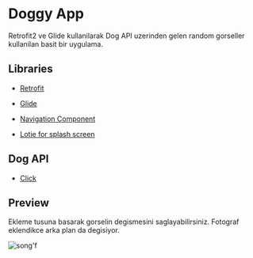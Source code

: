 # Doggy App

Retrofit2 ve Glide kullanilarak Dog API uzerinden gelen random gorseller kullanilan basit bir uygulama.

## Libraries

+ [Retrofit](https://square.github.io/retrofit/)

+ [Glide](https://github.com/bumptech/glide/)

+ [Navigation Component](https://developer.android.com/guide/navigation/navigation-getting-started/)

+ [Lotie for splash screen](https://lottiefiles.com/)

## Dog API

+ [Click](https://dog.ceo/dog-api/)


## Preview
Ekleme tusuna basarak gorselin degismesini saglayabilirsiniz. Fotograf eklendikce arka plan da degisiyor.

![song'f](https://user-images.githubusercontent.com/84986629/168499751-37172c5c-8ac5-4e44-a888-57fbac3296d5.gif)




